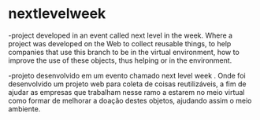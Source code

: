 # nextlevelweek
-project developed in an event called next level in the week. Where a project was developed on the Web to collect reusable things, to help companies that use this branch to be in the virtual environment, how to improve the use of these objects, thus helping or in the environment.

-projeto desenvolvido em um evento chamado next level week . Onde foi desenvolvido um projeto web para coleta de coisas reutilizáveis, a fim de ajudar as empresas que trabalham nesse ramo a estarem no meio virtual como formar de melhorar a doação destes objetos, ajudando assim o meio ambiente.
